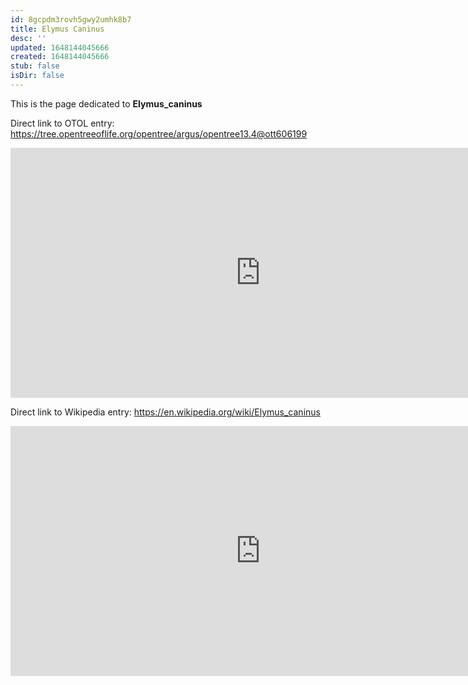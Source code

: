 ```yaml
---
id: 8gcpdm3rovh5gwy2umhk8b7
title: Elymus Caninus
desc: ''
updated: 1648144045666
created: 1648144045666
stub: false
isDir: false
---
```

This is the page dedicated to **Elymus_caninus**


Direct link to OTOL entry: https://tree.opentreeoflife.org/opentree/argus/opentree13.4@ott606199



<html>
    <body>
    <iframe src="https://tree.opentreeoflife.org/opentree/argus/opentree13.4@ott606199"
    width="800" height="400" frameborder="0" allowfullscreen> </iframe>
    </body>
</html>
    


Direct link to Wikipedia entry: https://en.wikipedia.org/wiki/Elymus_caninus



<html>
    <body>
    <iframe src="https://en.wikipedia.org/wiki/Elymus_caninus"
    width="800" height="400" frameborder="0" allowfullscreen> </iframe>
    </body>
</html>
    
